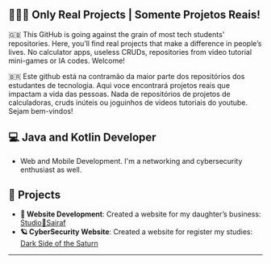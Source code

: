 ## 🧑🏻‍💻 Only Real Projects | Somente Projetos Reais! 

🇬🇧 This GitHub is going against the grain of most tech students' repositories. Here, you’ll find real projects that make a difference in people’s lives. No calculator apps, useless CRUDs, repositories from video tutorial mini-games or IA codes.
Welcome!

🇧🇷 Este github está na contramão da maior parte dos repositórios dos estudantes de tecnologia. Aqui voce encontrará projetos reais que impactam a vida das pessoas. Nada de repositórios de projetos de calculadoras, cruds inúteis ou joguinhos de videos tutoriais do youtube.
Sejam bem-vindos!

## 💻 Java and Kotlin Developer
-  Web and Mobile Development. I'm a networking and cybersecurity enthusiast as well.

## 🔧 **Projects**
- **💛 Website Development**: Created a website for my daughter’s business: [Studio💛Sairaf](https://www.studiosairaf.com.br)
- **🪐 CyberSecurity Website**: Created a website for register my studies: [Dark Side of the Saturn](https://dark-side-of-the-saturn.vercel.app/)

---



